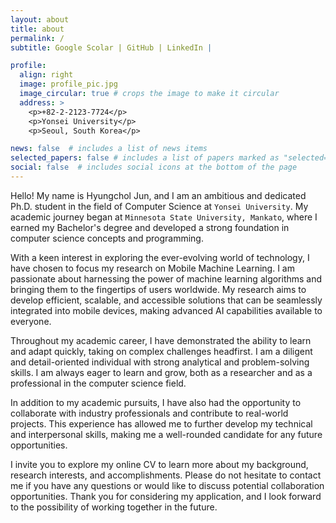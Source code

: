 ```yaml
---
layout: about
title: about
permalink: /
subtitle: Google Scolar | GitHub | LinkedIn | 

profile:
  align: right
  image: profile_pic.jpg
  image_circular: true # crops the image to make it circular
  address: >
    <p>+82-2-2123-7724</p>
    <p>Yonsei University</p>
    <p>Seoul, South Korea</p>

news: false  # includes a list of news items
selected_papers: false # includes a list of papers marked as "selected={true}"
social: false  # includes social icons at the bottom of the page
---
```


Hello! My name is Hyungchol Jun, and I am an ambitious and dedicated Ph.D. student in the field of Computer Science at `Yonsei University`. My academic journey began at `Minnesota State University, Mankato`, where I earned my Bachelor's degree and developed a strong foundation in computer science concepts and programming.

With a keen interest in exploring the ever-evolving world of technology, I have chosen to focus my research on Mobile Machine Learning. I am passionate about harnessing the power of machine learning algorithms and bringing them to the fingertips of users worldwide. My research aims to develop efficient, scalable, and accessible solutions that can be seamlessly integrated into mobile devices, making advanced AI capabilities available to everyone.

Throughout my academic career, I have demonstrated the ability to learn and adapt quickly, taking on complex challenges headfirst. I am a diligent and detail-oriented individual with strong analytical and problem-solving skills. I am always eager to learn and grow, both as a researcher and as a professional in the computer science field.

In addition to my academic pursuits, I have also had the opportunity to collaborate with industry professionals and contribute to real-world projects. This experience has allowed me to further develop my technical and interpersonal skills, making me a well-rounded candidate for any future opportunities.

I invite you to explore my online CV to learn more about my background, research interests, and accomplishments. Please do not hesitate to contact me if you have any questions or would like to discuss potential collaboration opportunities. Thank you for considering my application, and I look forward to the possibility of working together in the future.